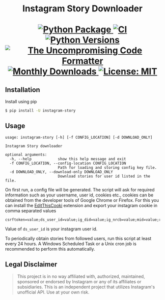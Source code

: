 <p>
  <div align="center">
  <h1>
    Instagram Story Downloader<br /> <br />
    <a href="https://pypi.python.org/pypi/instagram-story">
      <img
        src="https://img.shields.io/pypi/v/instagram-story.svg"
        alt="Python Package"
      />
    </a>
    <a href="https://pypi.python.org/pypi/instagram-story">
      <img
        src="https://img.shields.io/github/workflow/status/skyme5/instagram-story/publish"
        alt="CI"
      />
    </a>
    <a href="https://codecov.io/gh/skyme5/instagram-story">
      <img
        src="https://img.shields.io/pypi/pyversions/instagram-story"
        alt="Python Versions"
      />
    </a>
    <a href="https://github.com/psf/black">
      <img
        src="https://img.shields.io/badge/code%20style-black-000000.svg"
        alt="The Uncompromising Code Formatter"
      />
    </a>
    <a href="https://pepy.tech/project/instagram-story">
      <img
        src="https://static.pepy.tech/badge/instagram-story"
        alt="Monthly Downloads"
      />
    </a>
    <a href="https://opensource.org/licenses/MIT">
      <img
        src="https://img.shields.io/badge/License-MIT-blue.svg"
        alt="License: MIT"
      />
    </a>
  </h1>
  </div>
</p>

## Installation

Install using pip

```bash
$ pip install -U instagram-story
```

## Usage

```text
usage: instagram-story [-h] [-f CONFIG_LOCATION] [-d DOWNLOAD_ONLY]

Instagram Story downloader

optional arguments:
  -h, --help            show this help message and exit
  -f CONFIG_LOCATION, --config-location CONFIG_LOCATION
                        Path for loading and storing config key file.
  -d DOWNLOAD_ONLY, --download-only DOWNLOAD_ONLY
                        Download stories for user id listed in the file.
```

On first run, a config file will be generated. The script will ask for required information such as your username, user id, cookies etc., cookies can be obtained from the developer tools of Google Chrome or Firefox. For this you can install the [EditThisCooki](http://www.editthiscookie.com/) extension and export your instagram cookie in comma separated values

```text
csrftoken=value;ds_user_id=value;ig_did=value;ig_nrcb=value;mid=value;rur=value;sessionid=value;shbid=value;shbts=value;
```

Value of `ds_user_id` is your instagram user id.

To periodically obtain stories from followed users, run this script at least every 24 hours. A Windows Scheduled Task or a Unix cron job is recommended to perform this automatically.

## Legal Disclaimer

> This project is in no way affiliated with, authorized, maintained, sponsored or endorsed by Instagram or any of its affiliates or subsidiaries. This is an independent project that utilizes Instagram's unofficial API. Use at your own risk.

